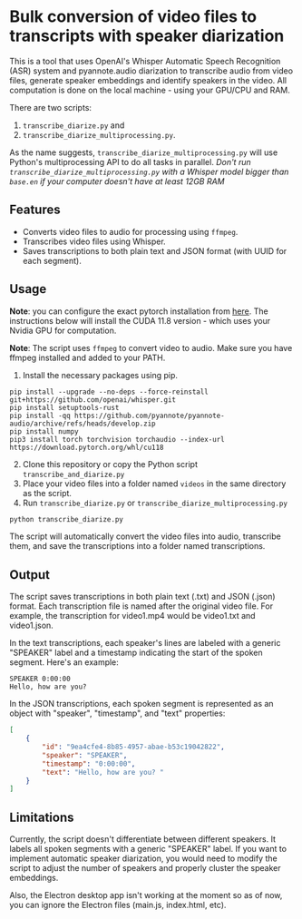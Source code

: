 # Bulk conversion of video files to transcripts with speaker diarization
This is a tool that uses OpenAI's Whisper Automatic Speech Recognition (ASR) system and pyannote.audio diarization to transcribe audio from video files, generate speaker embeddings and identify speakers in the video. All computation is done on the local machine - using your GPU/CPU and RAM.

There are two scripts: 
1. `transcribe_diarize.py` and 
2. `transcribe_diarize_multiprocessing.py`. 

As the name suggests, `transcribe_diarize_multiprocessing.py` will use Python's multiprocessing API to do all tasks in parallel. *Don't run `transcribe_diarize_multiprocessing.py` with a Whisper model bigger than `base.en` if your computer doesn't have at least 12GB RAM*

## Features
- Converts video files to audio for processing using `ffmpeg`.
- Transcribes video files using Whisper.
- Saves transcriptions to both plain text and JSON format (with UUID for each segment).

## Usage
**Note**: you can configure the exact pytorch installation from [here]([url](https://pytorch.org/)). The instructions below will install the CUDA 11.8 version - which uses your Nvidia GPU for computation.

**Note**: The script uses `ffmpeg` to convert video to audio. Make sure you have ffmpeg installed and added to your PATH. 

1. Install the necessary packages using pip.
```
pip install --upgrade --no-deps --force-reinstall git+https://github.com/openai/whisper.git
pip install setuptools-rust
pip install -qq https://github.com/pyannote/pyannote-audio/archive/refs/heads/develop.zip
pip install numpy
pip3 install torch torchvision torchaudio --index-url https://download.pytorch.org/whl/cu118
```
2. Clone this repository or copy the Python script `transcribe_and_diarize.py`
3. Place your video files into a folder named `videos` in the same directory as the script.
4. Run `transcribe_diarize.py` or `transcribe_diarize_multiprocessing.py` 
```python
python transcribe_diarize.py
```
The script will automatically convert the video files into audio, transcribe them, and save the transcriptions into a folder named transcriptions.

## Output
The script saves transcriptions in both plain text (.txt) and JSON (.json) format. Each transcription file is named after the original video file. For example, the transcription for video1.mp4 would be video1.txt and video1.json.

In the text transcriptions, each speaker's lines are labeled with a generic "SPEAKER" label and a timestamp indicating the start of the spoken segment. Here's an example:
```
SPEAKER 0:00:00
Hello, how are you?
```

In the JSON transcriptions, each spoken segment is represented as an object with "speaker", "timestamp", and "text" properties:
```json
[
    {
        "id": "9ea4cfe4-8b85-4957-abae-b53c19042822",
        "speaker": "SPEAKER",
        "timestamp": "0:00:00",
        "text": "Hello, how are you? "
    }
]
```

## Limitations
Currently, the script doesn't differentiate between different speakers. It labels all spoken segments with a generic "SPEAKER" label. If you want to implement automatic speaker diarization, you would need to modify the script to adjust the number of speakers and properly cluster the speaker embeddings.

Also, the Electron desktop app isn't working at the moment so as of now, you can ignore the Electron files (main.js, index.html, etc).
